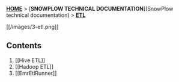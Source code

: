 [**HOME**](Home) > [**SNOWPLOW TECHNICAL DOCUMENTATION**](SnowPlow technical documentation) > [**ETL**](etl)

[[/images/3-etl.png]] 

## Contents

1. [[Hive ETL]]
2. [[Hadoop ETL]]
3. [[EmrEtlRunner]]
